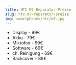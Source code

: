```yaml
---
title: HTC M7 Reparatur Preise
slug: htc-m7-reparatur-preise
img: smartphones/htc/m7.jpg
---
```


- Display - 99€
- Akku - 79€
- Mikrofon - 59€
- Software - 69€
- ch. Reinigung - 69€
- Backcover - 89€
